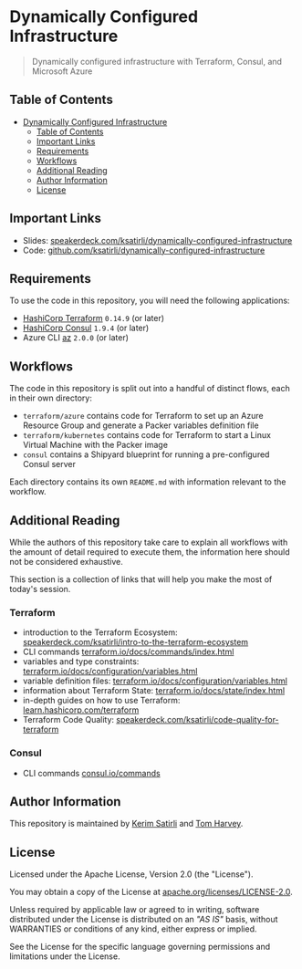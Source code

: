 # Dynamically Configured Infrastructure

> Dynamically configured infrastructure with Terraform, Consul, and Microsoft Azure

## Table of Contents

- [Dynamically Configured Infrastructure](#dynamically-configured-infrastructure)
  - [Table of Contents](#table-of-contents)
  - [Important Links](#important-links)
  - [Requirements](#requirements)
  - [Workflows](#workflows)
  - [Additional Reading](#additional-reading)
  - [Author Information](#author-information)
  - [License](#license)

## Important Links

* Slides: [speakerdeck.com/ksatirli/dynamically-configured-infrastructure](https://speakerdeck.com/ksatirli/dynamically-configured-infrastructure)
* Code: [github.com/ksatirli/dynamically-configured-infrastructure](https://github.com/ksatirli/dynamically-configured-infrastructure)

## Requirements

To use the code in this repository, you will need the following applications:

* [HashiCorp Terraform](https://www.terraform.io/downloads.html) `0.14.9` (or later)
* [HashiCorp Consul](https://www.consul.io/downloads) `1.9.4` (or later)
* Azure CLI [az](https://docs.microsoft.com/en-us/cli/azure/) `2.0.0` (or later)

## Workflows

The code in this repository is split out into a handful of distinct flows, each in their own directory:

* `terraform/azure` contains code for Terraform to set up an Azure Resource Group and generate a Packer variables definition file
* `terraform/kubernetes` contains code for Terraform to start a Linux Virtual Machine with the Packer image
* `consul` contains a Shipyard blueprint for running a pre-configured Consul server

Each directory contains its own `README.md` with information relevant to the workflow.

## Additional Reading

While the authors of this repository take care to explain all workflows with the amount of detail required to execute them, the information here should not be considered exhaustive.

This section is a collection of links that will help you make the most of today's session.

### Terraform

* introduction to the Terraform Ecosystem: [speakerdeck.com/ksatirli/intro-to-the-terraform-ecosystem](https://speakerdeck.com/ksatirli/intro-to-the-terraform-ecosystem)
* CLI commands [terraform.io/docs/commands/index.html](https://www.terraform.io/docs/commands/index.html)
* variables and type constraints: [terraform.io/docs/configuration/variables.html](https://www.terraform.io/docs/configuration/variables.html#type-constraints)
* variable definition files: [terraform.io/docs/configuration/variables.html](https://www.terraform.io/docs/configuration/variables.html#variable-definitions-tfvars-files)
* information about Terraform State: [terraform.io/docs/state/index.html](https://www.terraform.io/docs/state/index.html)
* in-depth guides on how to use Terraform: [learn.hashicorp.com/terraform](https://learn.hashicorp.com/terraform)
* Terraform Code Quality: [speakerdeck.com/ksatirli/code-quality-for-terraform](https://speakerdeck.com/ksatirli/code-quality-for-terraform)

### Consul

* CLI commands [consul.io/commands](https://www.consul.io/commands)

## Author Information

This repository is maintained by [Kerim Satirli](https://github.com/ksatirli) and [Tom Harvey](https://github.com/tombuildsstuff).

## License

Licensed under the Apache License, Version 2.0 (the "License").

You may obtain a copy of the License at [apache.org/licenses/LICENSE-2.0](http://www.apache.org/licenses/LICENSE-2.0).

Unless required by applicable law or agreed to in writing, software distributed under the License is distributed on an _"AS IS"_ basis, without WARRANTIES or conditions of any kind, either express or implied.

See the License for the specific language governing permissions and limitations under the License.
